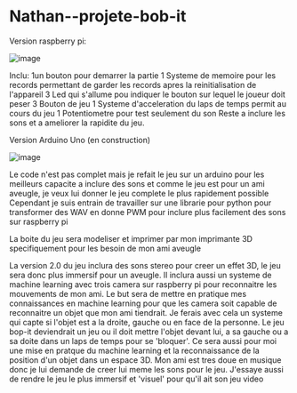 # Nathan--projete-bob-it

Version raspberry pi:

![image](https://user-images.githubusercontent.com/118319678/218153975-4bffff1d-e4f7-4bb1-8854-7e886c95d714.png)

Inclu:
1un bouton pour demarrer la partie
1 Systeme de memoire pour les records permettant de garder les records apres la reinitialisation de l'appareil
3 Led qui s'allume pou indiquer le bouton sur lequel le joueur doit peser
3 Bouton de jeu
1 Systeme d'acceleration du laps de temps permit au cours du jeu
1 Potentiometre pour test seulement du son
Reste a inclure les sons et a ameliorer la rapidite du jeu.


Version Arduino Uno (en construction)

![image](https://user-images.githubusercontent.com/118319678/218154102-4142b31e-c478-45cc-ac6e-8aabe6c1adfe.png)


Le code n'est pas complet mais je refait le jeu sur un arduino pour les meilleurs capacite a inclure des sons et comme le jeu est pour un ami aveugle,
je veux lui donner le jeu complete le plus rapidement possible
Cependant je suis entrain de travailler sur une librarie pour python pour transformer des WAV en donne PWM pour inclure plus facilement des sons sur 
raspberry pi

La boite du jeu sera modeliser et imprimer par mon imprimante 3D specifiquement pour les besoin de mon ami aveugle

La version 2.0 du jeu inclura des sons stereo pour creer un effet 3D, le jeu sera donc plus immersif pour un aveugle.
Il inclura aussi un systeme de machine learning avec trois camera sur raspberry pi pour reconnaitre les mouvements de mon ami.
Le but sera de mettre en pratique mes connaissances en machine learning pour que les camera soit capable de reconnaitre un objet que mon ami tiendrait.
Je ferais avec cela un systeme qui capte si l'objet est a la droite, gauche ou en face de la personne.
Le jeu bop-it deviendrait un jeu ou il doit mettre l'objet devant lui, a sa gauche ou a sa doite dans un laps de temps pour se 'bloquer'.
Ce sera aussi pour moi une mise en pratque du machine learning et la reconnaissance de la position d'un objet dans un espace 3D.
Mon ami est tres doue en musique donc je lui demande de creer lui meme les sons pour le jeu. J'essaye aussi de rendre le jeu le plus immersif et 'visuel'
pour qu'il ait son jeu video


